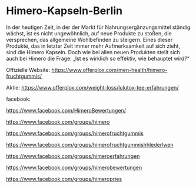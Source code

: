 # Himero-Kapseln-Berlin

In der heutigen Zeit, in der der Markt für Nahrungsergänzungsmittel ständig wächst, ist es nicht ungewöhnlich, auf neue Produkte zu stoßen, die versprechen, das allgemeine Wohlbefinden zu steigern. Eines dieser Produkte, das in letzter Zeit immer mehr Aufmerksamkeit auf sich zieht, sind die Himero Kapseln. Doch wie bei allen neuen Produkten stellt sich auch bei Himero die Frage: „Ist es wirklich so effektiv, wie behauptet wird?“

Offizielle Website:
https://www.offerplox.com/men-health/himero-fruchtgummis/


Aktie:
https://www.offerplox.com/weight-loss/lulutox-tee-erfahrungen/


facebook:

https://www.facebook.com/HimeroBewertungen/

https://www.facebook.com/groups/himero

https://www.facebook.com/groups/himerofruchtgummis

https://www.facebook.com/groups/himerofruchtgummishhlederlwen

https://www.facebook.com/groups/himeroerfahrungen

https://www.facebook.com/groups/himerobewertungen

https://www.facebook.com/groups/himeropries
